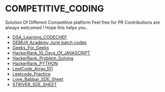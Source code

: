 # COMPETITIVE_CODING
Solution Of Different Competitive platform
Feel free for PR 
Contributions are always welcomed !
Hope this helps you..

- [DSA_Learning_CODECHEF](DSA_Learning_CODECHEF)
- [DEMUX Academy June batch codes](Demux_Academy_codes)
- [Geeks_For_Geeks](Geeks_For_Geeks)
- [HackerRank_10_Days_Of_JAVASCRIPT](HackerRank_10_Days_Of_JAVASCRIPT)
- [HackerRank_Problem_Solving](HackerRank_Problem_Solving)
- [HackerRank_PYTHON](HackerRank_PYTHON)
- [LeetCode_Array_101](LeetCode_Array_101)
- [Leetcode_Practice](Leetcode_Practice)
- [Love_Babbar_SDE_Sheet](Love_Babbar_SDE_Sheet)
- [STRIVER_SDE_SHEET](STRIVER_SDE_SHEET)
